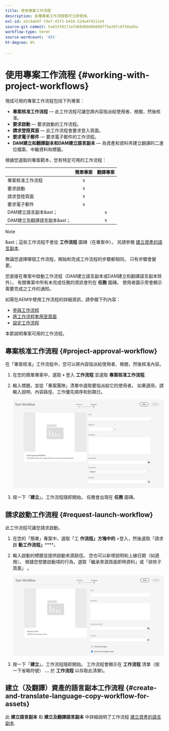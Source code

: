 ```yaml
---
title: 使用專案工作流程
description: 各種專案工作流程都可立即使用。
exl-id: a5c9a6df-7def-43f3-b41b-524a4f4211e9
source-git-commit: 5ad33f0173afd68d8868b088ff5e20fc9f58ad5a
workflow-type: tm+mt
source-wordcount: '451'
ht-degree: 8%

---
```


# 使用專案工作流程 {#working-with-project-workflows}

現成可用的專案工作流程包括下列專案：

* **專案核准工作流程**  — 此工作流程可讓您將內容指派給使用者、檢閱，然後核准。
* **要求啟動**  — 要求啟動的工作流程。
* **請求登陸頁面**  — 此工作流程會要求登入頁面。
* **要求電子郵件**  — 要求電子郵件的工作流程。
* **DAM建立和翻譯副本和DAM建立語言副本**  — 為資產和資料夾建立翻譯的二進位檔案、中繼資料和標籤。

根據您選取的專案範本，您有特定可用的工作流程：

|   | **簡單專案** | **翻譯專案** |
|---|:-:|:-:|
| 專案核准工作流程 | x |  |
| 要求啟動 | x |  |
| 請求登陸頁面 | x |  |
| 要求電子郵件 | x | |
| DAM建立語言副本&amp;ast； |  | x |
| DAM建立及翻譯語言副本&amp;ast； |   | x |

>[!NOTE]
>
>&amp;ast；這些工作流程不會從 **工作流程** 圖磚（在專案中）。 另請參閱 [建立資產的語言副本](/help/sites-cloud/administering/translation/managing-projects.md).

無論您選擇哪個工作流程，開始和完成工作流程的步驟都相同。 只有步驟會變更。

您直接在專案中啟動工作流程（DAM建立語言副本或DAM建立和翻譯語言副本除外）。 有關專案中所有未完成任務的資訊會列在 **任務** 圖磚。 使用者圖示旁會顯示需要完成之工作的通知。

如需在AEM中使用工作流程的詳細資訊，請參閱下列內容：

* [參與工作流程](/help/sites-cloud/authoring/workflows/participating.md)
* [將工作流程套用至頁面](/help/sites-cloud/authoring/workflows/applying.md)
* [設定工作流程](/help/sites-cloud/administering/workflows-administering.md)

本節說明專案可用的工作流程。

## 專案核准工作流程 {#project-approval-workflow}

在「專案核准」工作流程中，您可以將內容指派給使用者、檢閱，然後核准內容。

1. 在您的簡單專案中，選取 **`+`** 登入 **工作流程** 並選取 **專案核准工作流程**.
1. 輸入標題，並從「專案團隊」清單中選取要指派給它的使用者。 如果適用，請輸入說明、內容路徑、工作優先順序和到期日。

   ![要求核准](/help/sites-cloud/authoring/assets/projects-approval.png)

1. 按一下「**建立**」。工作流程隨即開始。 任務會出現在 **任務** 圖磚。

## 請求啟動工作流程 {#request-launch-workflow}

此工作流程可讓您請求啟動。

1. 在您的「簡單」專案中，選取「工 **作流程」方塊中的** +登入，然後選取「請求啟 **動工作流程」******。
1. 輸入啟動的標題並提供啟動來源路徑。 您也可以新增說明和上線日期（如適用）。 根據您想要啟動項的行為，選取「繼承來源頁面即時資料」或「排除子頁面」 。

   ![要求啟動](/help/sites-cloud/authoring/assets/projects-request-launch.png)

1. 按一下「**建立**」。工作流程隨即開始。 工作流程會顯示在 **工作流程** 清單（按一下省略符號） **...** 於 **工作流程** 以存取此清單)。

## 建立（及翻譯）資產的語言副本工作流程 {#create-and-translate-language-copy-workflow-for-assets}

此 **建立語言副本** 和 **建立及翻譯語言副本** 中詳細說明了工作流程 [建立資產的語言副本](/help/assets/translate-assets.md).
